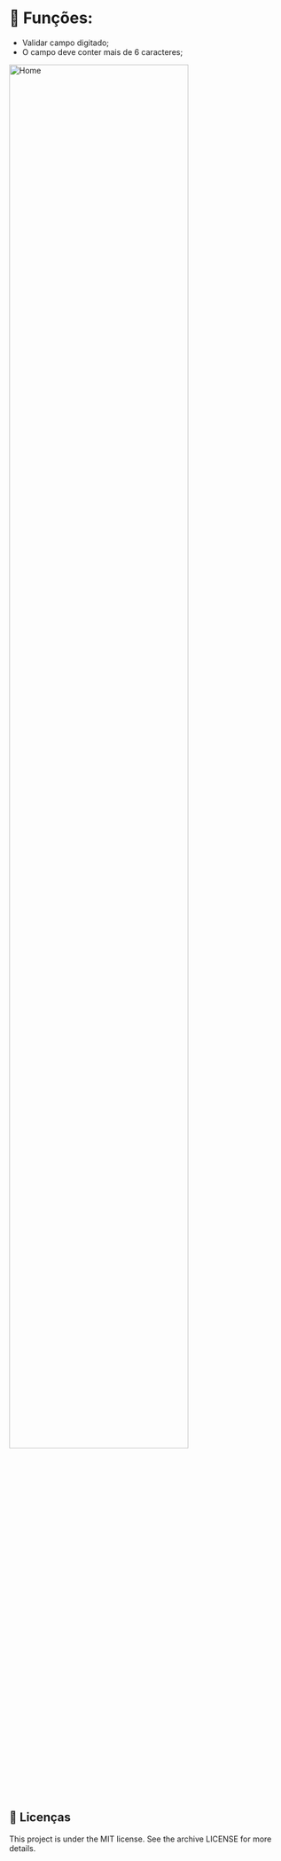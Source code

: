 # 🧐 Funções:

- Validar campo digitado;
- O campo deve conter mais de 6 caracteres; 

<img src="../validacao/github/theme.png" alt="Home" width="80%" heigth="50px" align="center">

## 📝 Licenças
This project is under the MIT license. See the archive LICENSE for more details.
